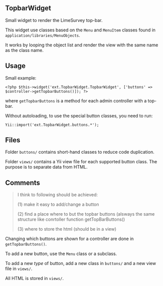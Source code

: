 ## TopbarWidget

Small widget to render the LimeSurvey top-bar.

This widget use classes based on the `Menu` and `MenuItem` classes found in `application/libraries/MenuObjects`.

It works by looping the object list and render the view with the same name as the class name.

## Usage

Small example:

    <?php $this->widget('ext.TopbarWidget.TopbarWidget', ['buttons' => $controller->getTopbarButtons()]); ?>

where `getTopbarButtons` is a method for each admin controller with a top-bar.

Without autoloading, to use the special button classes, you need to run:

    Yii::import('ext.TopbarWidget.buttons.*');

## Files

Folder `buttons/` contains short-hand classes to reduce code duplication.

Folder `views/` contains a Yii view file for each supported button class. The purpose is to separate data from HTML.

## Comments

> I think to following should be achieved:
>
> (1) make it easy to add/change a button
> 
> (2) find a place where to but the topbar buttons (alsways the same structure like conrtoller function getTopBarButtons()
> 
> (3) where to store the html (should be in a view)

Changing which buttons are shown for a controller are done in `getTopbarButtons()`.

To add a new button, use the `Menu` class or a subclass.

To add a new _type_ of button, add a new class in `buttons/` and a new view file in `views/`.

All HTML is stored in `views/`.

